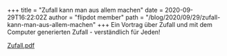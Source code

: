 +++
title = "Zufall kann man aus allem machen"
date = 2020-09-29T16:22:02Z
author = "flipdot member"
path = "/blog/2020/09/29/zufall-kann-man-aus-allem-machen"
+++
Ein Vortrag über Zufall und mit dem Computer generierten Zufall - verständlich für Jeden!

<a href="https://flipdot.org/blog/uploads/Zufall.pdf" class="popfetcherfile">Zufall.pdf</a>
